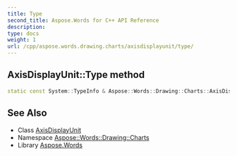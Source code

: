 ```yaml
---
title: Type
second_title: Aspose.Words for C++ API Reference
description: 
type: docs
weight: 1
url: /cpp/aspose.words.drawing.charts/axisdisplayunit/type/
---
```

## AxisDisplayUnit::Type method




```cpp
static const System::TypeInfo & Aspose::Words::Drawing::Charts::AxisDisplayUnit::Type()
```

## See Also

* Class [AxisDisplayUnit](../)
* Namespace [Aspose::Words::Drawing::Charts](../../)
* Library [Aspose.Words](../../../)
